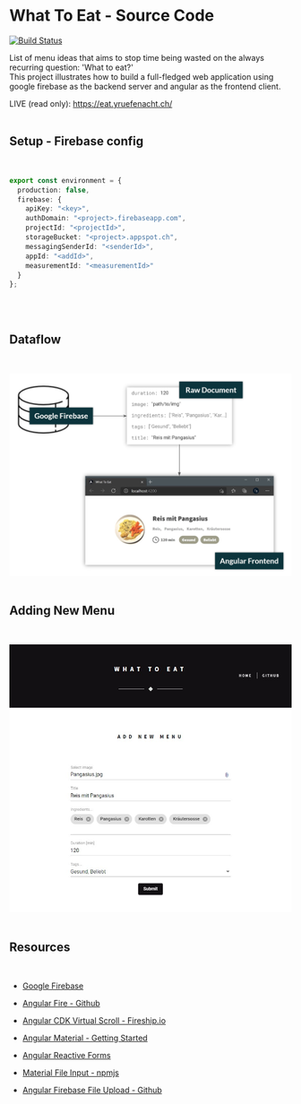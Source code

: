 # What To Eat - Source Code

[![Build Status](https://github.com/yruefenacht/what-to-eat/actions/workflows/testify.yml/badge.svg)](https://github.com/yruefenacht/what-to-eat/actions/workflows/testify.yml)

List of menu ideas that aims to stop time being wasted on the always recurring question: 'What to eat?'  
This project illustrates how to build a full-fledged web application using google firebase as the backend server and angular as the frontend client.

LIVE (read only): https://eat.yruefenacht.ch/
<br><br>

## Setup - Firebase config
<br>

```ts
export const environment = {
  production: false,
  firebase: {
    apiKey: "<key>",
    authDomain: "<project>.firebaseapp.com",
    projectId: "<projectId>",
    storageBucket: "<project>.appspot.ch",
    messagingSenderId: "<senderId>",
    appId: "<addId>",
    measurementId: "<measurementId>"
  }
};
```
<br><br>

## Dataflow
<br>  

![Setup](./src/assets/images/setup.jpg)
<br><br>

## Adding New Menu
<br>

![AddMenu](./src/assets/images/add_menu.jpg)
<br><br>

## Resources
<br>

- [Google Firebase](https://firebase.google.com/)

- [Angular Fire - Github](https://github.com/angular/angularfire)

- [Angular CDK Virtual Scroll - Fireship.io](https://fireship.io/lessons/infinite-virtual-scroll-angular-cdk/)

- [Angular Material - Getting Started](https://v7.material.angular.io/guide/getting-started)

- [Angular Reactive Forms](https://angular.io/guide/reactive-forms)

- [Material File Input - npmjs](https://www.npmjs.com/package/ngx-material-file-input)

- [Angular Firebase File Upload - Github](https://github.com/fireship-io/168-multi-file-upload-angular-firebase)
